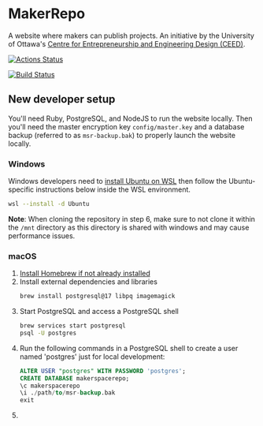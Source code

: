 # MakerRepo

A website where makers can publish projects. An initiative by the University of Ottawa's
[Centre for Entrepreneurship and Engineering Design (CEED)](https://engineering.uottawa.ca/CEED).

[![Actions Status](https://github.com/uOttawa-Makerspace/MakerSpaceRepo/workflows/CI/badge.svg)](https://github.com/uOttawa-Makerspace/MakerSpaceRepo/actions)

[![Build Status](https://travis-ci.com/uOttawa-Makerspace/MakerSpaceRepo.svg?branch=master)](https://travis-ci.com/uOttawa-Makerspace/MakerSpaceRepo)

## New developer setup

You'll need Ruby, PostgreSQL, and NodeJS to run the website locally. Then you'll need the master encryption key `config/master.key` and a database backup (referred to as `msr-backup.bak`) to properly launch the website locally.

### Windows

Windows developers need to [install Ubuntu on WSL](https://learn.microsoft.com/en-us/windows/wsl/install) then follow the Ubuntu-specific instructions below inside the WSL environment.

```bash
wsl --install -d Ubuntu
```

**Note**: When cloning the repository in step 6, make sure to not clone it within the `/mnt` directory as this directory is shared with windows and may cause performance issues.

### macOS

1. [Install Homebrew if not already installed](https://brew.sh/)
2. Install external dependencies and libraries
   ```bash
   brew install postgresql@17 libpq imagemagick
   ```
3. Start PostgreSQL and access a PostgreSQL shell
   ```bash
   brew services start postgresql
   psql -U postgres
   ```
4. Run the following commands in a PostgreSQL shell to create a user named 'postgres' just for local development:
   ```SQL
   ALTER USER "postgres" WITH PASSWORD 'postgres';
   CREATE DATABASE makerspacerepo;
   \c makerspacerepo
   \i ./path/to/msr-backup.bak
   exit
   ```
5.
